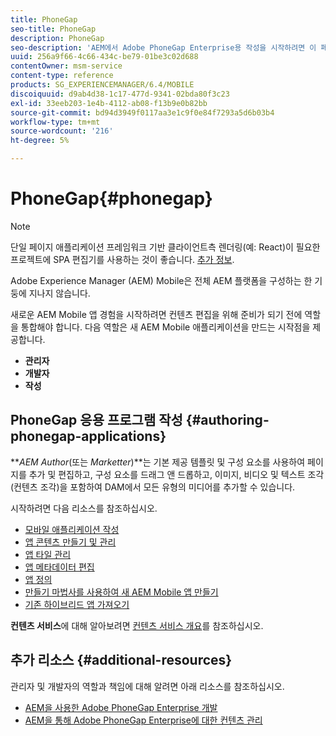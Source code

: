 ```yaml
---
title: PhoneGap
seo-title: PhoneGap
description: PhoneGap
seo-description: 'AEM에서 Adobe PhoneGap Enterprise용 작성을 시작하려면 이 페이지를 따르십시오.  '
uuid: 256a9f66-4c66-434c-be79-01be3c02d688
contentOwner: msm-service
content-type: reference
products: SG_EXPERIENCEMANAGER/6.4/MOBILE
discoiquuid: d9ab4d38-1c17-477d-9341-02bda80f3c23
exl-id: 33eeb203-1e4b-4112-ab08-f13b9e0b82bb
source-git-commit: bd94d3949f0117aa3e1c9f0e84f7293a5d6b03b4
workflow-type: tm+mt
source-wordcount: '216'
ht-degree: 5%

---
```


# PhoneGap{#phonegap}

>[!NOTE]
>
>단일 페이지 애플리케이션 프레임워크 기반 클라이언트측 렌더링(예: React)이 필요한 프로젝트에 SPA 편집기를 사용하는 것이 좋습니다. [추가 정보](/help/sites-developing/spa-overview.md).

Adobe Experience Manager (AEM) Mobile은 전체 AEM 플랫폼을 구성하는 한 기둥에 지나지 않습니다.

새로운 AEM Mobile 앱 경험을 시작하려면 컨텐츠 편집을 위해 준비가 되기 전에 역할을 통합해야 합니다. 다음 역할은 새 AEM Mobile 애플리케이션을 만드는 시작점을 제공합니다.

* **관리자**
* **개발자**
* **작성**

## PhoneGap 응용 프로그램 작성 {#authoring-phonegap-applications}

***AEM Author*(또는 *Marketter*)**는 기본 제공 템플릿 및 구성 요소를 사용하여 페이지를 추가 및 편집하고, 구성 요소를 드래그 앤 드롭하고, 이미지, 비디오 및 텍스트 조각(컨텐츠 조각)을 포함하여 DAM에서 모든 유형의 미디어를 추가할 수 있습니다.

시작하려면 다음 리소스를 참조하십시오.

* [모바일 애플리케이션 작성](/help/mobile/phonegap-authoring-apps.md)
* [앱 콘텐츠 만들기 및 관리](/help/mobile/phonegap-manage-app-content.md)
* [앱 타일 관리](/help/mobile/phonegap-app-details-tile.md)
* [앱 메타데이터 편집](/help/mobile/phonegap-editmetadata.md)
* [앱 정의](/help/mobile/phonegap-app-definitions.md)
* [만들기 마법사를 사용하여 새 AEM Mobile 앱 만들기](/help/mobile/phonegap-create-new-app.md)
* [기존 하이브리드 앱 가져오기](/help/mobile/phonegap-adding-content-to-imported-app.md)

**컨텐츠 서비스**&#x200B;에 대해 알아보려면 [컨텐츠 서비스 개요](/help/mobile/develop-content-as-a-service.md)를 참조하십시오.

## 추가 리소스 {#additional-resources}

관리자 및 개발자의 역할과 책임에 대해 알려면 아래 리소스를 참조하십시오.

* [AEM을 사용한 Adobe PhoneGap Enterprise 개발](/help/mobile/developing-in-phonegap.md)
* [AEM을 통해 Adobe PhoneGap Enterprise에 대한 컨텐츠 관리](/help/mobile/administer-phonegap.md)
